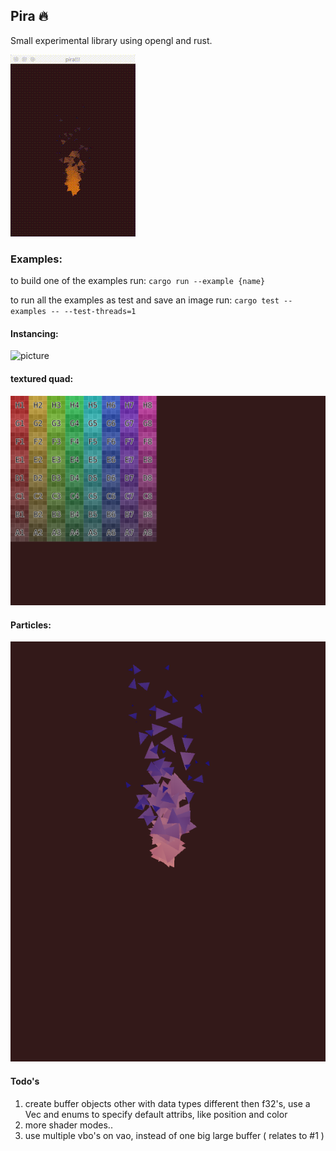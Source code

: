 ## Pira 🔥

Small experimental library using opengl and rust.

![picture](images/pira_d.gif)

### Examples:

to build one of the examples run:
`cargo run --example {name}`

to run all the examples as test and save an image run:
`cargo test --examples -- --test-threads=1`

#### Instancing:
![picture](test_images/instances.png)


#### textured quad:
![picture](test_images/textured_quad.png)


#### Particles:
![picture](test_images/particles.png)


#### Todo's
1. create buffer objects other with data types different then f32's, use a Vec and enums to specify default attribs, like position and color
2. more shader modes.. 
3. use multiple vbo's on vao, instead of one big large buffer ( relates to #1 )

